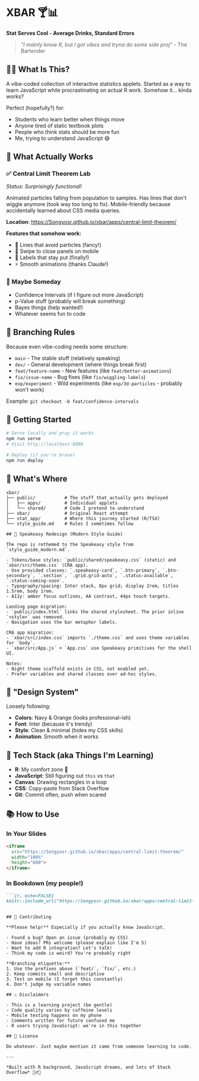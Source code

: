 # XBAR 🍸📊
**Stat Serves Cool - Average Drinks, Standard Errors**

> *"I mainly know R, but I got vibes and tryna do some side proj"* - The Bartender

## 🤷‍♂️ What Is This?

A vibe-coded collection of interactive statistics applets. Started as a way to learn JavaScript while procrastinating on actual R work. Somehow it... kinda works?

Perfect (hopefully?) for:
- Students who learn better when things move
- Anyone tired of static textbook plots  
- People who think stats should be more fun
- Me, trying to understand JavaScript 😅

## 🧮 What Actually Works

### ✅ Central Limit Theorem Lab
*Status: Surprisingly functional!*

Animated particles falling from population to samples. Has lines that don't wiggle anymore (took way too long to fix). Mobile-friendly because accidentally learned about CSS media queries.

**Location**: https://Songyosr.github.io/xbar/apps/central-limit-theorem/

**Features that somehow work:**
- 🎯 Lines that avoid particles (fancy!)
- 📱 Swipe to close panels on mobile  
- 🎨 Labels that stay put (finally!)
- ⚡ Smooth animations (thanks Claude!)

### 🚧 Maybe Someday
- Confidence Intervals (if I figure out more JavaScript)
- p-Value stuff (probably will break something)  
- Bayes things (help wanted!)
- Whatever seems fun to code

## 🔧 Branching Rules

Because even vibe-coding needs some structure:

- `main` - The stable stuff (relatively speaking)
- `dev/` - General development (where things break first)
- `feat/feature-name` - New features (like `feat/better-animations`)
- `fix/issue-name` - Bug fixes (like `fix/wiggling-labels`)
- `exp/experiment` - Wild experiments (like `exp/3d-particles` - probably won't work)

Example: `git checkout -b feat/confidence-intervals`

## 🚀 Getting Started

```bash
# Serve locally and pray it works
npm run serve
# Visit http://localhost:8000

# Deploy (if you're brave)
npm run deploy
```

## 📁 What's Where

```
xbar/
├── public/           # The stuff that actually gets deployed
│   ├── apps/         # Individual applets
│   └── shared/       # Code I pretend to understand
├── xbar/             # Original React attempt
├── stat_app/         # Where this journey started (R/TSX)
└── style_guide.md    # Rules I sometimes follow

## 🥃 Speakeasy Redesign (Modern Style Guide)

The repo is rethemed to the Speakeasy style from `style_guide_modern.md`.

- Tokens/base styles: `public/shared/speakeasy.css` (static) and `xbar/src/theme.css` (CRA app).
- Use provided classes: `.speakeasy-card`, `.btn-primary`, `.btn-secondary`, `.section`, `.grid.grid-auto`, `.status-available`, `.status-coming-soon`.
- Typography/spacing: Inter stack, 8px grid; display 2rem, titles 1.5rem, body 1rem.
- A11y: amber focus outlines, AA contrast, 44px touch targets.

Landing page migration:
- `public/index.html` links the shared stylesheet. The prior inline `<style>` was removed.
- Navigation uses the bar metaphor labels.

CRA app migration:
- `xbar/src/index.css` imports `./theme.css` and uses theme variables for `body`.
- `xbar/src/App.js` + `App.css` use Speakeasy primitives for the shell UI.

Notes:
- Night theme scaffold exists in CSS, not enabled yet.
- Prefer variables and shared classes over ad‑hoc styles.
```

## 🎨 "Design System"

Loosely following:
- **Colors**: Navy & Orange (looks professional-ish)
- **Font**: Inter (because it's trendy)  
- **Style**: Clean & minimal (hides my CSS skills)
- **Animation**: Smooth when it works

## 🔧 Tech Stack (aka Things I'm Learning)

- **R**: My comfort zone 💪
- **JavaScript**: Still figuring out `this` vs `that`
- **Canvas**: Drawing rectangles in a loop
- **CSS**: Copy-paste from Stack Overflow
- **Git**: Commit often, push when scared

## 📚 How to Use

### In Your Slides
```html
<iframe 
  src="https://Songyosr.github.io/xbar/apps/central-limit-theorem/" 
  width="100%" 
  height="600">
</iframe>
```

### In Bookdown (my people!)
```markdown
```{r, echo=FALSE}
knitr::include_url("https://Songyosr.github.io/xbar/apps/central-limit-theorem/")
```
```

## 🤝 Contributing

**Please help!** Especially if you actually know JavaScript.

- Found a bug? Open an issue (probably my CSS)
- Have ideas? PRs welcome (please explain like I'm 5)
- Want to add R integration? Let's talk!
- Think my code is weird? You're probably right

**Branching etiquette:**
1. Use the prefixes above (`feat/`, `fix/`, etc.)
2. Keep commits small and descriptive  
3. Test on mobile (I forget this constantly)
4. Don't judge my variable names

## ⚠️ Disclaimers

- This is a learning project (be gentle)
- Code quality varies by caffeine levels
- Mobile testing happens on my phone
- Comments written for future confused me
- R users trying JavaScript: we're in this together

## 📄 License

Do whatever. Just maybe mention it came from someone learning to code.

---

*Built with R background, JavaScript dreams, and lots of Stack Overflow* 🤷‍♂️✨
